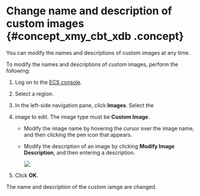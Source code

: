 # Change name and description of custom images {#concept_xmy_cbt_xdb .concept}

You can modify the names and descriptions of custom images at any time.

To modify the names and descriptions of custom images, perform the following:

1.  Log on to the [ECS console](https://ecs.console.aliyun.com/#/home).
2.  Select a region.
3.  In the left-side navigation pane, click **Images**. Select the
4.  image to edit. The image type must be **Custom Image**.
    -   Modify the image name by hovering the cursor over the image name, and then clicking the pen icon that appears.
    -   Modify the description of an image by clicking **Modify Image Description**, and then entering a description.

        ![](http://static-aliyun-doc.oss-cn-hangzhou.aliyuncs.com/assets/img/9709/4645_en-US.png)

5.  Click **OK**.

The name and description of the custom iamge are changed.

